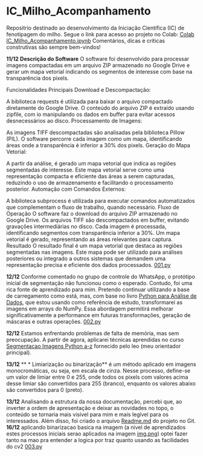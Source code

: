 # IC_Milho_Acompanhamento
Repositrio destinado ao desenvolvimento da Iniciação Científica (IC) de fenotipagem do milho. Segue o link para acesso ao projeto no Colab:  [Colab IC_Milho_Acompanhamento.ipynb](https://colab.research.google.com/drive/1VyvdgFo0VYL7NHEjM6M1uZzDO8zSyl_9?usp=sharing) Comentários, dicas e críticas construtivas são sempre bem-vindos!

**11/12** **Descrição do Software**
O software foi desenvolvido para processar imagens compactadas em um arquivo ZIP armazenado no Google Drive e gerar um mapa vetorial indicando os segmentos de interesse com base na transparência dos pixels.

Funcionalidades Principais
Download e Descompactação:

A biblioteca requests é utilizada para baixar o arquivo compactado diretamente do Google Drive.
O conteúdo do arquivo ZIP é extraído usando zipfile, com io manipulando os dados em buffer para evitar acessos desnecessários ao disco.
Processamento de Imagens:

As imagens TIFF descompactadas são analisadas pela biblioteca Pillow (PIL).
O software percorre cada imagem como um mapa, identificando áreas onde a transparência é inferior a 30% dos pixels.
Geração do Mapa Vetorial:

A partir da análise, é gerado um mapa vetorial que indica as regiões segmentadas de interesse.
Este mapa vetorial serve como uma representação compacta e eficiente das áreas a serem capturadas, reduzindo o uso de armazenamento e facilitando o processamento posterior.
Automação com Comandos Externos:

A biblioteca subprocess é utilizada para executar comandos automatizados que complementam o fluxo de trabalho, quando necessário.
Fluxo de Operação
O software faz o download do arquivo ZIP armazenado no Google Drive.
Os arquivos TIFF são descompactados em buffer, evitando gravações intermediárias no disco.
Cada imagem é processada, identificando segmentos com transparência inferior a 30%.
Um mapa vetorial é gerado, representando as áreas relevantes para captura.
Resultado
O resultado final é um mapa vetorial que destaca as regiões segmentadas nas imagens. Este mapa pode ser utilizado para análises posteriores ou integrado a outros sistemas que demandem uma representação precisa e eficiente dos dados processados.
[001.py](https://github.com/AngeloDev-New/IC_Milho_Acompanhamento/blob/main/Scripts/001.py)

**12/12**
Conforme comentado no grupo de controle do WhatsApp, o protótipo inicial de segmentação não funcionou como o esperado. Contudo, foi uma rica fonte de aprendizado para mim. Pretendo continuar utilizando a base de carregamento como está, mas, com base no livro [Python para Análise de Dados](https://www.amazon.com.br/Python-Para-An%C3%A1lise-Dados-Tratamento/dp/8575226479/ref=sr_1_2?adgrpid=1141293730226964&dib=eyJ2IjoiMSJ9.UYPX3cU1vlR1g5ka256QBQFSnrYDxyHANJrJMX9Syr8pwzZOp0B8yEITq9VdYiiFJPoSckle3TnBiUbvNmT97BnvEmej5nt-4ZlmR5m-iGLmxmpH5kVKWaECiT93S7_6fws2uCMqGm6Zsd36qxiQ3JIJVlpsBs-WPU5rJ7zliOtnvn5iAKUZmZxG-VPf-mnC0n-XA6CG842poP7R5n0q6qgwfNRrEu8w1oFPMxvj1J1GoAgLI-3H8M6eeUP-RN443_Mlkb0Y6S00ldXXocMDqL61A2Cu8wudO_oBvJF_8GaWWp8LOEdc6ZC1I_fNBFsGem5vsF_IyZdZf_vwEPfK67HkMGS9f3LhuKKpurFe_PgUXd9H6dstCGTNXkIZy4BFnNBPDEE1IoqUiDxlooM4y-OjK445utdsb9AHwQupI377dIFanLdFb_QnbzOiOG-e.UXyuego9Sj3dOlkieXC62FCJj61sJtr77BD7x_qJ4sg&dib_tag=se&hvadid=71330944898389&hvbmt=be&hvdev=c&hvlocphy=184997&hvnetw=o&hvqmt=e&hvtargid=kwd-71331374786960%3Aloc-20&hydadcr=5714_11235317&keywords=python+para+an%C3%A1lise+de+dados+wes+mckinney&qid=1734019643&sr=8-2), que estou usando como referência de estudo, transformarei as imagens em arrays do NumPy. Essa abordagem permitirá melhorar significativamente a performance em futuras transformações, geração de máscaras e outras operações.
[002.py](https://github.com/AngeloDev-New/IC_Milho_Acompanhamento/blob/main/Scripts/002.py)

**12/12** Estamos enfrentando problemas de falta de memória, mas sem preocupação. A partir de agora, aplicarei técnicas aprendidas no curso [Segmentacao Imagens Python a-z](https://www.udemy.com/course/segmentacao-imagens-python-a-z/) fornecido pelo leo (meu orientador principal).

**13/12** ** * Limiarização ou binarização** é um método aplicado em imagens monocromáticas, ou seja, em escala de cinza. Nesse processo, define-se um valor de limiar entre 0 e 255, onde todos os pixels com valores acima desse limiar são convertidos para 255 (branco), enquanto os valores abaixo são convertidos para 0 (preto).

**13/12** Analisando a estrutura da nossa documentação, percebi que, ao inverter a ordem de apresentação e deixar as novidades no topo, o conteúdo se tornaria mais visível para mim e mais legível para os interessados. Além disso, foi criado o arquivo [Readme.md](https://github.com/AngeloDev-New/IC_Milho_Acompanhamento/tree/main#readme) do projeto no Git.
**16/12** aplicando binarizacao basica na imagem (a nivel de aprendizados estes processos iniciais serao aplicados na imagem [img.png](https://raw.githubusercontent.com/AngeloDev-New/IC_Milho_Acompanhamento/refs/heads/main/img.png)) optei fazer tanto na mao pra entender a logica por traz quanto usando as facilidades do cv2 
[003.py](https://github.com/AngeloDev-New/IC_Milho_Acompanhamento/blob/main/Scripts/003.py)
